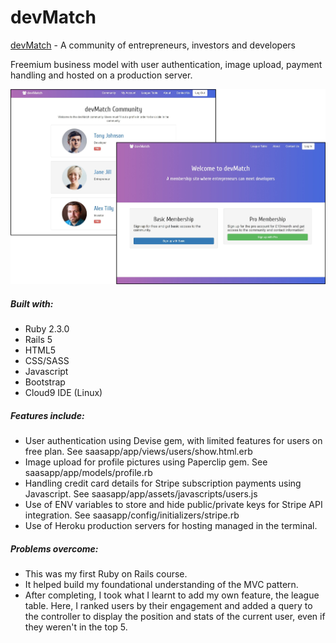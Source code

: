 # devMatch

[devMatch](https://dev-match-ror.herokuapp.com/) - A community of entrepreneurs, investors and developers

Freemium business model with user authentication, image upload, payment handling and hosted on a production server.

![Alt text](app/assets/images/devMatch_screenshots.jpg "devMatch_screenshots")

##### Built with:
* Ruby 2.3.0
* Rails 5
* HTML5
* CSS/SASS
* Javascript
* Bootstrap
* Cloud9 IDE (Linux)

##### Features include:
* User authentication using Devise gem, with limited features for users on free plan. See saasapp/app/views/users/show.html.erb
* Image upload for profile pictures using Paperclip gem. See saasapp/app/models/profile.rb
* Handling credit card details for Stripe subscription payments using Javascript. See saasapp/app/assets/javascripts/users.js
* Use of ENV variables to store and hide public/private keys for Stripe API integration. See saasapp/config/initializers/stripe.rb
* Use of Heroku production servers for hosting managed in the terminal.

##### Problems overcome:
* This was my first Ruby on Rails course.
* It helped build my foundational understanding of the MVC pattern.
* After completing, I took what I learnt to add my own feature, the league table. Here, I ranked users by their engagement and added a query to the controller to display the position and stats of the current user, even if they weren't in the top 5.

